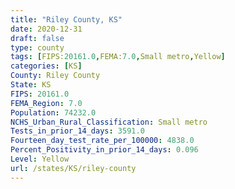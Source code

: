 ```yaml
---
title: "Riley County, KS"
date: 2020-12-31
draft: false
type: county
tags: [FIPS:20161.0,FEMA:7.0,Small metro,Yellow]
categories: [KS]
County: Riley County
State: KS
FIPS: 20161.0
FEMA_Region: 7.0
Population: 74232.0
NCHS_Urban_Rural_Classification: Small metro
Tests_in_prior_14_days: 3591.0
Fourteen_day_test_rate_per_100000: 4838.0
Percent_Positivity_in_prior_14_days: 0.096
Level: Yellow
url: /states/KS/riley-county
---
```



